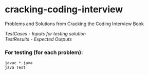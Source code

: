 # cracking-coding-interview
Problems and Solutions from Cracking the Coding Interview Book

_TestCases - Inputs for testing solution_<br />
_TestResults - Expected Outputs_<br />

### For testing (for each problem):
```
javac *.java
java Test
```
